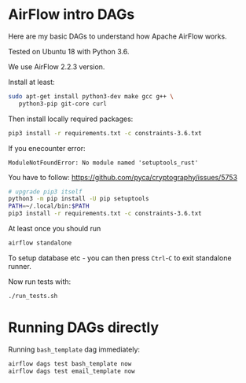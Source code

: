 # AirFlow intro DAGs

Here are my basic DAGs to understand how
Apache AirFlow works.

Tested on Ubuntu 18 with Python 3.6.

We use AirFlow 2.2.3 version.

Install at least:
```bash
sudo apt-get install python3-dev make gcc g++ \
   python3-pip git-core curl
```

Then install locally required packages:
```bash
pip3 install -r requirements.txt -c constraints-3.6.txt
```
If you enecounter error:
```
ModuleNotFoundError: No module named 'setuptools_rust'
```
You have to follow: https://github.com/pyca/cryptography/issues/5753
```bash
# upgrade pip3 itself
python3 -m pip install -U pip setuptools
PATH=~/.local/bin:$PATH
pip3 install -r requirements.txt -c constraints-3.6.txt
```

At least once you should run
```bash
airflow standalone
```
To setup database etc - you can then press `Ctrl`-`C` to exit standalone
runner.

Now run tests with:
```bash
./run_tests.sh
```

# Running DAGs directly

Running `bash_template` dag immediately:
```bash
airflow dags test bash_template now
airflow dags test email_template now
```
